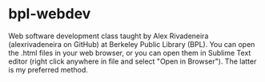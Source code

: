# bpl-webdev
Web software development class taught by Alex Rivadeneira (alexrivadeneira on GitHub) at Berkeley Public Library (BPL). You can open the .html files in your web browser, or you can open them in Sublime Text editor (right click anywhere in file and select "Open in Browser"). The latter is my preferred method.